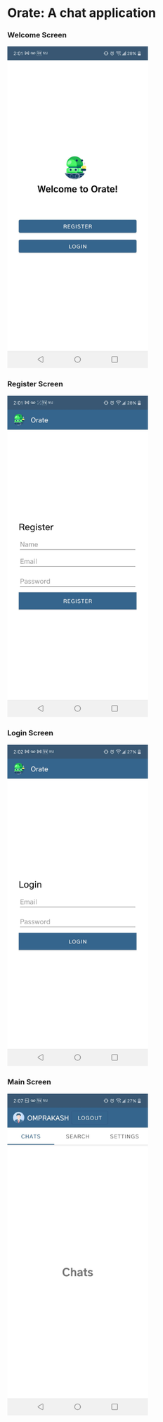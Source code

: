 # Orate: A chat application

### Welcome Screen
<img src="app/src/main/res/drawable/main.jpg" width="320px" />


### Register Screen
<img src="app/src/main/res/drawable/register.jpg" width="320px" />


### Login Screen
<img src="app/src/main/res/drawable/login.jpg" width="320px" />


### Main Screen	
<img src="app/src/main/res/drawable/logged_in.jpg" width="320px" />



